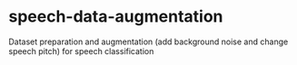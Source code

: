 # speech-data-augmentation
Dataset preparation and augmentation (add background noise and change speech pitch) for speech classification
